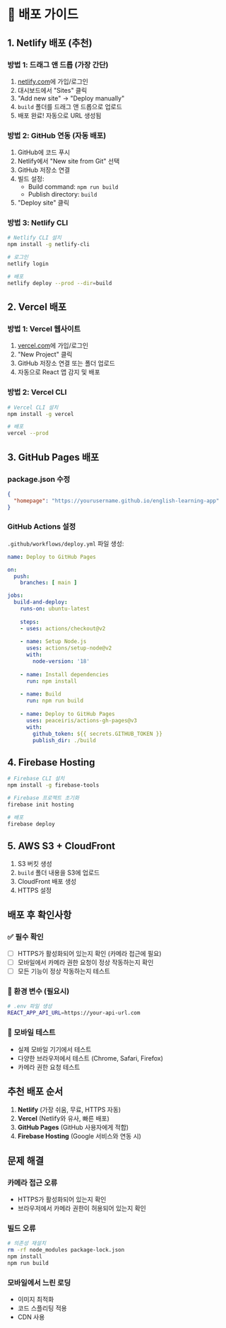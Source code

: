 # 🚀 배포 가이드

## 1. Netlify 배포 (추천)

### 방법 1: 드래그 앤 드롭 (가장 간단)
1. [netlify.com](https://netlify.com)에 가입/로그인
2. 대시보드에서 "Sites" 클릭
3. "Add new site" → "Deploy manually"
4. `build` 폴더를 드래그 앤 드롭으로 업로드
5. 배포 완료! 자동으로 URL 생성됨

### 방법 2: GitHub 연동 (자동 배포)
1. GitHub에 코드 푸시
2. Netlify에서 "New site from Git" 선택
3. GitHub 저장소 연결
4. 빌드 설정:
   - Build command: `npm run build`
   - Publish directory: `build`
5. "Deploy site" 클릭

### 방법 3: Netlify CLI
```bash
# Netlify CLI 설치
npm install -g netlify-cli

# 로그인
netlify login

# 배포
netlify deploy --prod --dir=build
```

## 2. Vercel 배포

### 방법 1: Vercel 웹사이트
1. [vercel.com](https://vercel.com)에 가입/로그인
2. "New Project" 클릭
3. GitHub 저장소 연결 또는 폴더 업로드
4. 자동으로 React 앱 감지 및 배포

### 방법 2: Vercel CLI
```bash
# Vercel CLI 설치
npm install -g vercel

# 배포
vercel --prod
```

## 3. GitHub Pages 배포

### package.json 수정
```json
{
  "homepage": "https://yourusername.github.io/english-learning-app"
}
```

### GitHub Actions 설정
`.github/workflows/deploy.yml` 파일 생성:
```yaml
name: Deploy to GitHub Pages

on:
  push:
    branches: [ main ]

jobs:
  build-and-deploy:
    runs-on: ubuntu-latest
    
    steps:
    - uses: actions/checkout@v2
    
    - name: Setup Node.js
      uses: actions/setup-node@v2
      with:
        node-version: '18'
        
    - name: Install dependencies
      run: npm install
      
    - name: Build
      run: npm run build
      
    - name: Deploy to GitHub Pages
      uses: peaceiris/actions-gh-pages@v3
      with:
        github_token: ${{ secrets.GITHUB_TOKEN }}
        publish_dir: ./build
```

## 4. Firebase Hosting

```bash
# Firebase CLI 설치
npm install -g firebase-tools

# Firebase 프로젝트 초기화
firebase init hosting

# 배포
firebase deploy
```

## 5. AWS S3 + CloudFront

1. S3 버킷 생성
2. `build` 폴더 내용을 S3에 업로드
3. CloudFront 배포 생성
4. HTTPS 설정

## 배포 후 확인사항

### ✅ 필수 확인
- [ ] HTTPS가 활성화되어 있는지 확인 (카메라 접근에 필요)
- [ ] 모바일에서 카메라 권한 요청이 정상 작동하는지 확인
- [ ] 모든 기능이 정상 작동하는지 테스트

### 🔧 환경 변수 (필요시)
```bash
# .env 파일 생성
REACT_APP_API_URL=https://your-api-url.com
```

### 📱 모바일 테스트
- 실제 모바일 기기에서 테스트
- 다양한 브라우저에서 테스트 (Chrome, Safari, Firefox)
- 카메라 권한 요청 테스트

## 추천 배포 순서

1. **Netlify** (가장 쉬움, 무료, HTTPS 자동)
2. **Vercel** (Netlify와 유사, 빠른 배포)
3. **GitHub Pages** (GitHub 사용자에게 적합)
4. **Firebase Hosting** (Google 서비스와 연동 시)

## 문제 해결

### 카메라 접근 오류
- HTTPS가 활성화되어 있는지 확인
- 브라우저에서 카메라 권한이 허용되어 있는지 확인

### 빌드 오류
```bash
# 의존성 재설치
rm -rf node_modules package-lock.json
npm install
npm run build
```

### 모바일에서 느린 로딩
- 이미지 최적화
- 코드 스플리팅 적용
- CDN 사용